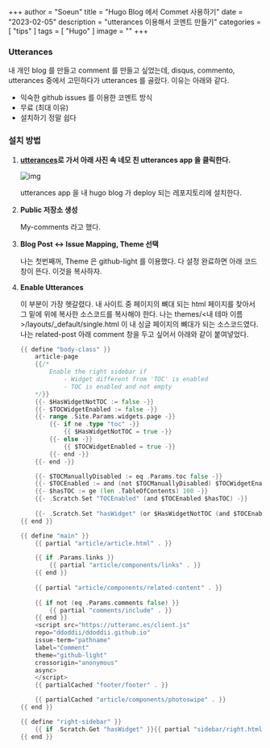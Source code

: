 +++
author = "Soeun"
title = "Hugo Blog 에서 Commet 사용하기"
date = "2023-02-05"
description = "utterances 이용해서 코멘트 만들기"
categories = [
    "tips"
]
tags = [
    "Hugo"
]
image = ""
+++

### Utterances 

내 개인 blog 를 만들고 comment 를 만들고 싶었는데, disqus, commento, utterances 중에서 고민하다가 utterances 를 골랐다. 
이유는 아래와 같다. 
- 익숙한 github issues 를 이용한 코멘트 방식
- 무료 (최대 이유)
- 설치하기 정말 쉽다 


### 설치 방법

1. **[utterances](https://utteranc.es/?installation_id=40366359&setup_action=install)로 가서 아래 사진 속 네모 친 utterances app 을 클릭한다.** 

   ![img](https://github.com/ddoddii/ddoddii.github.io/assets/95014836/cd69a2c0-9b48-4687-b2e8-0d4ad43cccb3)

   utterances app 을 내 hugo blog 가 deploy 되는 레포지토리에 설치한다. 

2. **Public 저장소 생성** 

    My-comments 라고 했다.

3. **Blog Post <-> Issue Mapping, Theme 선택** 

   나는 첫번째꺼, Theme 은 github-light 를 이용했다. 
   다 설정 완료하면 아래 코드창이 뜬다. 이것을 복사하자.

4. **Enable Utterances** 

   이 부분이 가장 헷갈렸다. 내 사이트 중 페이지의 뼈대 되는 html 페이지를 찾아서 그 밑에 위에 복사한 소스코드를 복사해야 한다.
   나는 themes/<내 테마 이름>/layouts/_default/single.html 이 내 싱글 페이지의 뼈대가 되는 소스코드였다. 
   나는 related-post 아래 comment 창을 두고 싶어서 아래와 같이 붙여넣었다. 
   

    ```go
    {{ define "body-class" }}
        article-page
        {{/* 
            Enable the right sidebar if
                - Widget different from 'TOC' is enabled
                - TOC is enabled and not empty
        */}}
        {{- $HasWidgetNotTOC := false -}}
        {{- $TOCWidgetEnabled := false -}}
        {{- range .Site.Params.widgets.page -}}
            {{- if ne .type "toc" -}}
                {{ $HasWidgetNotTOC = true -}}
            {{- else -}}
                {{ $TOCWidgetEnabled = true -}}
            {{- end -}}
        {{- end -}}

        {{- $TOCManuallyDisabled := eq .Params.toc false -}}
        {{- $TOCEnabled := and (not $TOCManuallyDisabled) $TOCWidgetEnabled -}}
        {{- $hasTOC := ge (len .TableOfContents) 100 -}}
        {{- .Scratch.Set "TOCEnabled" (and $TOCEnabled $hasTOC) -}}
        
        {{- .Scratch.Set "hasWidget" (or $HasWidgetNotTOC (and $TOCEnabled $hasTOC)) -}}
    {{ end }}

    {{ define "main" }}
        {{ partial "article/article.html" . }}

        {{ if .Params.links }}
            {{ partial "article/components/links" . }}
        {{ end }}
        
        {{ partial "article/components/related-content" . }}
        
        {{ if not (eq .Params.comments false) }}
            {{ partial "comments/include" . }}
        {{ end }}
        <script src="https://utteranc.es/client.js"
        repo="ddoddii/ddoddii.github.io"
        issue-term="pathname"
        label="Comment"
        theme="github-light"
        crossorigin="anonymous"
        async>
        </script>
        {{ partialCached "footer/footer" . }}

        {{ partialCached "article/components/photoswipe" . }}
    {{ end }}

    {{ define "right-sidebar" }}
        {{ if .Scratch.Get "hasWidget" }}{{ partial "sidebar/right.html" (dict "Context" . "Scope" "page") }}{{ end}}
    {{ end }}
    ```